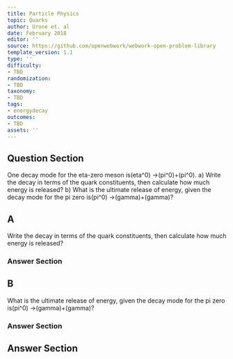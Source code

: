 ```yaml
---
title: Particle Physics
topic: Quarks
author: Urone et. al
date: February 2018
editor: ''
source: https://github.com/openwebwork/webwork-open-problem-library
template_version: 1.1
type: ''
difficulty:
- TBD
randomization:
- TBD
taxonomy:
- TBD
tags:
- energydecay
outcomes:
- TBD
assets: ''
---
```


## Question Section 

One decay mode for the eta-zero meson is(eta^0) &#8594;(pi^0)+(pi^0). 
a) Write the decay in terms of the quark constituents, then calculate how much energy is released? 
b) What is the ultimate release of energy, given the decay mode for the pi zero is(pi^0) &#8594;(gamma)+(gamma)?

## A
Write the decay in terms of the quark constituents, then calculate how much energy is released? 
### Answer Section
## B
What is the ultimate release of energy, given the decay mode for the pi zero is(pi^0) &#8594;(gamma)+(gamma)?
### Answer Section


## Answer Section

